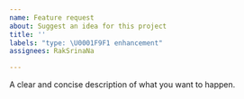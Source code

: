 ```yaml
---
name: Feature request
about: Suggest an idea for this project
title: ''
labels: "type: \U0001F9F1 enhancement"
assignees: RakSrinaNa

---
```


A clear and concise description of what you want to happen.
